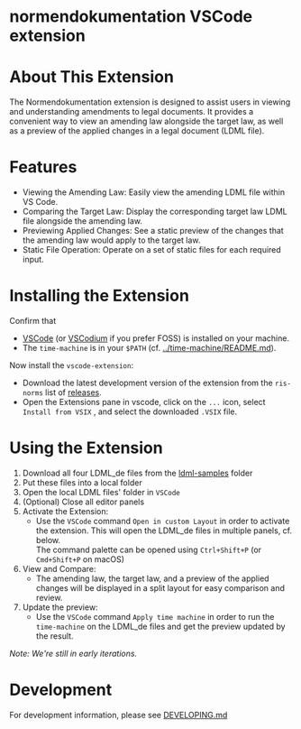 # normendokumentation VSCode extension

# About This Extension

The Normendokumentation extension is designed to assist users in viewing and understanding amendments to legal documents. It provides a convenient way to view an amending law alongside the target law, as well as a preview of the applied changes in a legal document (LDML file).

# Features

- Viewing the Amending Law: Easily view the amending LDML file within VS Code.
- Comparing the Target Law: Display the corresponding target law LDML file alongside the amending law.
- Previewing Applied Changes: See a static preview of the changes that the amending law would apply to the target law.
- Static File Operation: Operate on a set of static files for each required input.

# Installing the Extension

Confirm that

- [VSCode](https://code.visualstudio.com/) (or [VSCodium](https://vscodium.com/) if you prefer FOSS) is installed on your machine.
- The `time-machine` is in your `$PATH` (cf. [../time-machine/README.md](../time-machine/README.md)).

Now install the `vscode-extension`:

- Download the latest development version of the extension from the `ris-norms` list of [releases](https://github.com/digitalservicebund/ris-norms/releases).
- Open the Extensions pane in vscode, click on the `...` icon, select `Install from VSIX` , and select the downloaded `.VSIX` file.

# Using the Extension

1. Download all four LDML_de files from the [ldml-samples](https://github.com/digitalservicebund/ris-norms/tree/main/vscode-extension/ldml-samples) folder
1. Put these files into a local folder
1. Open the local LDML files' folder in `VSCode`
1. (Optional) Close all editor panels
1. Activate the Extension:
   - Use the `VSCode` command `Open in custom Layout` in order to activate the extension. This will open the LDML_de files in multiple panels, cf. below.<br>
     The command palette can be opened using `Ctrl+Shift+P` (or `Cmd+Shift+P` on macOS)
1. View and Compare:
   - The amending law, the target law, and a preview of the applied changes will be displayed in a split layout for easy comparison and review.
1. Update the preview:
   - Use the `VSCode` command `Apply time machine` in order to run the `time-machine` on the LDML_de files and get the preview updated by the result.

_Note: We're still in early iterations._

# Development

For development information, please see [DEVELOPING.md](https://github.com/digitalservicebund/ris-norms/blob/main/vscode-extension/DEVELOPING.md)
